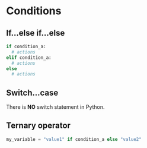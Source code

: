 # Conditions

## If...else if...else

```python
if condition_a:
  # actions
elif condition_a:
  # actions
else
  # actions

```

## Switch...case

There is __NO__ switch statement in Python.

## Ternary operator

```python
my_variable = "value1" if condition_a else "value2"
```